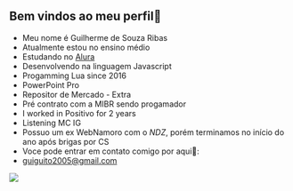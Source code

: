 ## Bem vindos ao meu perfil🤙

- Meu nome é Guilherme de Souza Ribas
- Atualmente estou no ensino médio
- Estudando no [Alura](https://cursos.alura.com.br/) 
- Desenvolvendo na linguagem Javascript
- Progamming Lua since 2016
- PowerPoint Pro
- Repositor de Mercado - Extra
- Pré contrato com a MIBR sendo progamador
- I worked in Positivo for 2 years
- Listening MC IG
- Possuo um ex WebNamoro com o *NDZ*, porém terminamos no início do ano após brigas por CS 
- Voce pode entrar em contato comigo por aqui📧:
- guiguito2005@gmail.com

  
![](https://media1.tenor.com/m/7tuaVYbLI2cAAAAC/batman-batman-beyond.gif)
